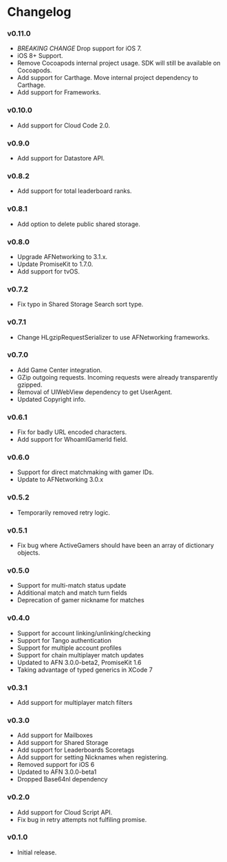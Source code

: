 Changelog
=========

### v0.11.0

* *BREAKING CHANGE* Drop support for iOS 7.
* iOS 8+ Support.
* Remove Cocoapods internal project usage. SDK will still be available on Cocoapods.
* Add support for Carthage. Move internal project dependency to Carthage. 
* Add support for Frameworks.  

### v0.10.0

* Add support for Cloud Code 2.0.

### v0.9.0

* Add support for Datastore API.

### v0.8.2

* Add support for total leaderboard ranks.

### v0.8.1

* Add option to delete public shared storage.

### v0.8.0

* Upgrade AFNetworking to 3.1.x.
* Update PromiseKit to 1.7.0.
* Add support for tvOS.

### v0.7.2

* Fix typo in Shared Storage Search sort type.

### v0.7.1

* Change HLgzipRequestSerializer to use AFNetworking frameworks.

### v0.7.0

* Add Game Center integration.
* GZip outgoing requests. Incoming requests were already transparently gzipped.
* Removal of UIWebView dependency to get UserAgent.
* Updated Copyright info.

### v0.6.1

* Fix for badly URL encoded characters.
* Add support for WhoamIGamerId field.

### v0.6.0

* Support for direct matchmaking with gamer IDs.
* Update to AFNetworking 3.0.x

### v0.5.2

* Temporarily removed retry logic.

### v0.5.1

* Fix bug where ActiveGamers should have been an array of dictionary objects.

### v0.5.0

* Support for multi-match status update
* Additional match and match turn fields
* Deprecation of gamer nickname for matches

### v0.4.0

* Support for account linking/unlinking/checking
* Support for Tango authentication
* Support for multiple account profiles
* Support for chain multiplayer match updates
* Updated to AFN 3.0.0-beta2, PromiseKit 1.6
* Taking advantage of typed generics in XCode 7

### v0.3.1

* Add support for multiplayer match filters

### v0.3.0

* Add support for Mailboxes
* Add support for Shared Storage
* Add support for Leaderboards Scoretags
* Add support for setting Nicknames when registering.
* Removed support for iOS 6
* Updated to AFN 3.0.0-beta1
* Dropped Base64nl dependency

### v0.2.0

* Add support for Cloud Script API.
* Fix bug in retry attempts not fulfiling promise.

### v0.1.0

* Initial release.
